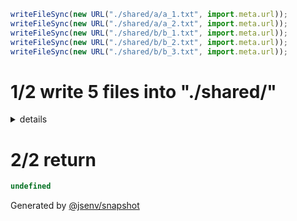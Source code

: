 ```js
writeFileSync(new URL("./shared/a/a_1.txt", import.meta.url));
writeFileSync(new URL("./shared/a/a_2.txt", import.meta.url));
writeFileSync(new URL("./shared/b/b_1.txt", import.meta.url));
writeFileSync(new URL("./shared/b/b_2.txt", import.meta.url));
writeFileSync(new URL("./shared/b/b_3.txt", import.meta.url));
```

# 1/2 write 5 files into "./shared/"

<details>
  <summary>details</summary>

## [a/a_1.txt](./12_write_in_one_dir/shared/a/a_1.txt)

## [a/a_2.txt](./12_write_in_one_dir/shared/a/a_2.txt)

## [b/b_1.txt](./12_write_in_one_dir/shared/b/b_1.txt)

## [b/b_2.txt](./12_write_in_one_dir/shared/b/b_2.txt)

## [b/b_3.txt](./12_write_in_one_dir/shared/b/b_3.txt)

</details>

# 2/2 return

```js
undefined
```

Generated by [@jsenv/snapshot](https://github.com/jsenv/core/tree/main/packages/independent/snapshot)